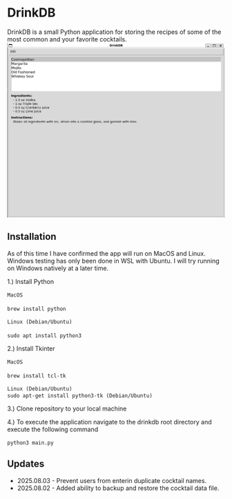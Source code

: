 
# DrinkDB

DrinkDB is a small Python application for storing the recipes of some of the most common and your favorite cocktails.
![main screen](./docs/drinkdbmain.PNG)

## Installation
As of this time I have confirmed the app will run on MacOS and Linux. Windows testing has only been done in WSL with Ubuntu. I will try running on Windows natively at a later time.

1.) Install Python
```
MacOS

brew install python
```

```
Linux (Debian/Ubuntu)

sudo apt install python3
```

2.) Install Tkinter 
```
MacOS

brew install tcl-tk
```

```
Linux (Debian/Ubuntu)
sudo apt-get install python3-tk (Debian/Ubuntu)
```

3.) Clone repository to your local machine

4.) To execute the application navigate to the drinkdb root directory and execute the following command
```
python3 main.py
```
## Updates
- 2025.08.03 - Prevent users from enterin duplicate cocktail names.
- 2025.08.02 - Added ability to backup and restore the cocktail data file.